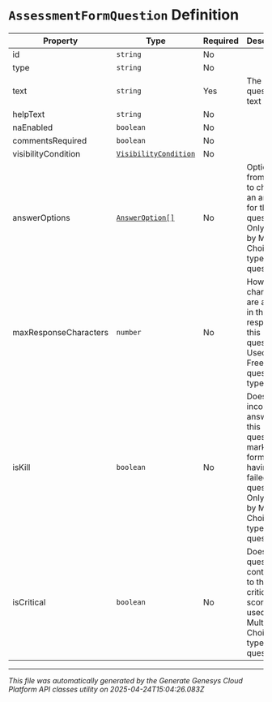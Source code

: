# `AssessmentFormQuestion` Definition

| Property | Type | Required | Description |
|----------|------|----------|-------------|
| id | `string` | No |  |
| type | `string` | No |  |
| text | `string` | Yes | The question text |
| helpText | `string` | No |  |
| naEnabled | `boolean` | No |  |
| commentsRequired | `boolean` | No |  |
| visibilityCondition | [`VisibilityCondition`](visibilitycondition-definition.md) | No |  |
| answerOptions | [`AnswerOption[]`](answeroption-definition.md) | No | Options from which to choose an answer for this question. Only used by Multiple Choice type questions. |
| maxResponseCharacters | `number` | No | How many characters are allowed in the text response to this question. Used by Free Text question types. |
| isKill | `boolean` | No | Does an incorrect answer to this question mark the form as having a failed kill question. Only used by Multiple Choice type questions. |
| isCritical | `boolean` | No | Does this question contribute to the critical score. Only used by Multiple Choice type questions. |

---

*This file was automatically generated by the Generate Genesys Cloud Platform API classes utility on 2025-04-24T15:04:26.083Z*